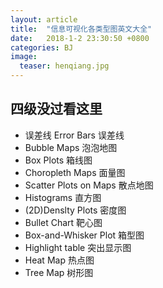 ```yaml
---
layout: article
title:  "信息可视化各类型图英文大全"
date:   2018-1-2 23:30:50 +0800
categories: BJ
image:
  teaser: henqiang.jpg
---
```


## 四级没过看这里

* 误差线     Error Bars     误差线
* Bubble Maps               泡泡地图
* Box Plots                 箱线图
* Choropleth Maps           面量图
* Scatter Plots on Maps     散点地图
* Histograms                直方图
* (2D)Denslty Plots         密度图
* Bullet Chart              靶心图
* Box-and-Whisker Plot      箱型图
* Highlight table           突出显示图
* Heat Map                  热点图
* Tree Map                  树形图
